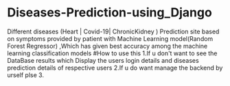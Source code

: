 # Diseases-Prediction-using_Django
Different diseases (Heart | Covid-19| ChronicKidney ) Prediction site based on symptoms provided by patient with Machine Learning model(Random Forest Regressor) ,Which has given best accuracy among the machine learning classification models 
#How to use this
1.If u don't want to see the DataBase results which Display the users login details and diseases prediction details of respective users 
2.If u do want manage the backend by urself plse 
3.<a href="https://docs.djangoproject.com/en/3.2/ref/databases/>Sqlite connection for Django"></a>
